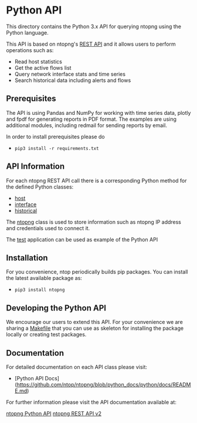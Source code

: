 Python API
==========

This directory contains the Python 3.x API for querying ntopng using the Python language.

This API is based on ntopng's [REST API](https://www.ntop.org/guides/ntopng/api/rest/api_v2.html) and it allows users to perform operations such as:

- Read host statistics
- Get the active flows list
- Query network interface stats and time series
- Search historical data including alerts and flows

Prerequisites
-------------

The API is using Pandas and NumPy for working with time series data, plotly and fpdf for generating reports in PDF format.
The examples are using additional modules, including redmail for sending reports by email.

In order to install prerequisites please do
- ```pip3 install -r requirements.txt```

API Information
---------------

For each ntopng REST API call there is a corresponding Python method for the defined Python classes:
- [host](ntopng/host.py)
- [interface](ntopng/interface.py)
- [historical](ntopng/historical.py)

The [ntopng](ntopng/ntopng.py) class is used to store information such as ntopng IP address and credentials used to connect it.

The [test](test.py) application can be used as example of the Python API

Installation
------------

For you convenience, ntop periodically builds pip packages. You can install the latest available package as:
- `pip3 install ntopng`

Developing the Python API
-------------------------

We encourage our users to extend this API. For your convenience we are sharing a [Makefile](Makefile) that you can use as skeleton for installing the package locally or creating test packages.

Documentation
-------------

For detailed documentation on each API class please visit:

- [Python API Docs] (https://github.com/ntop/ntopng/blob/python_docs/python/docs/README.md)

For further information please visit the API documentation available at:

[ntopng Python API](https://www.ntop.org/guides/ntopng/api/python/index.html)
[ntopng REST API v2](https://www.ntop.org/guides/ntopng/api/rest/api_v2.html)
